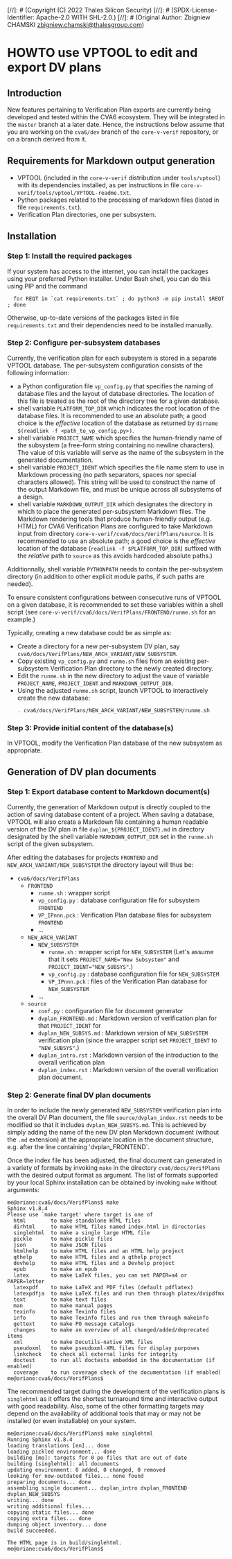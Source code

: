 [//]: # (Copyright (C) 2022 Thales Silicon Security)
[//]: # (SPDX-License-Identifier: Apache-2.0 WITH SHL-2.0.)
[//]: # (Original Author: Zbigniew CHAMSKI <zbigniew.chamski@thalesgroup.com>)

# HOWTO use VPTOOL to edit and export DV plans

## Introduction

New features pertaining to Verification Plan exports are currently being developed and tested within the CVA6 ecosystem.  They will be integrated in the `master` branch at a later date.  Hence, the instructions below assume that you are working on the `cva6/dev` branch of the `core-v-verif` repository, or on a branch derived from it.

## Requirements for Markdown output generation

* VPTOOL (included in the `core-v-verif` distribution under `tools/vptool`) with its dependencies installed, as per instructions in file `core-v-verif/tools/vptool/VPTOOL-readme.txt`.
* Python packages related to the processing of markdown files (listed in file `requirements.txt`).
* Verification Plan directories, one per subsystem.

## Installation

### Step 1: Install the required packages

If your system has access to the internet, you can install the packages using your preferred Python installer.  Under Bash shell, you can do this using PIP and the command

```
  for REQT in `cat requirements.txt` ; do python3 -m pip install $REQT ; done
```

Otherwise, up-to-date versions of the packages listed in file `requirements.txt` and their dependencies need to be installed manually.

### Step 2: Configure per-subsystem databases

Currently, the verification plan for each subsystem is stored in a separate VPTOOL database.  The per-subsystem configuration consists of the following information:

* a Python configuration file `vp_config.py` that specifies the naming of database files and the layout of database directories. The location of this file is treated as the root of the directory tree for a given database.
* shell variable `PLATFORM_TOP_DIR` which indicates the root location of the database files. It is recommended to use an absolute path; a good choice is the *effective* location of the database as returned by `dirname $(readlink -f <path_to_vp_config.py>)`.
* shell variable `PROJECT_NAME` which specifies the human-friendly name of the subsystem (a free-form string containing no newline characters).  The value of this variable will serve as the name of the subsystem in the generated documentation.
* shell variable `PROJECT_IDENT` which specifies the file name stem to use in Markdown processing (no path separators, spaces nor special characters allowed).  This string will be used to construct the name of the output Markdown file, and must be unique across all subsystems of a design.
* shell variable `MARKDOWN_OUTPUT_DIR` which designates the directory in which to place the generated per-subsystem Markdown files.  The Markdown rendering tools that produce human-friendly output (e.g. HTML) for CVA6 Verification Plans are configured to take Markdown input from directory `core-v-verif/cva6/docs/VerifPlans/source`.  It is recommended to use an absolute path; a good choice is the *effective* location of the database (`readlink -f $PLATFORM_TOP_DIR`) suffixed with the *relative* path to `source` as this avoids hardcoded absolute paths.)

Additionnally, shell variable `PYTHONPATH` needs to contain the per-subsystem directory (in addition to other explicit module paths, if such paths are needed).

To ensure consistent configurations between consecutive runs of VPTOOL on a given database, it is recommended to set these variables within a shell script (see `core-v-verif/cva6/docs/VerifPlans/FRONTEND/runme.sh` for an example.)

Typically, creating a new database could be as simple as:

* Create a directory for a new per-subsystem DV plan, say `cva6/docs/VerifPlans/NEW_ARCH_VARIANT/NEW_SUBSYSTEM`.
* Copy existing `vp_config.py` and `runme.sh` files from an existing per-subsystem Verification Plan directory to the newly created directory.
* Edit the `runme.sh` in the new directory to adjust the vaue of variable `PROJECT_NAME`, `PROJECT_IDENT` and `MARKDOWN_OUTPUT_DIR`.
* Using the adjusted `runme.sh` script, launch VPTOOL to interactively create the new database:
  ```
  . cva6/docs/VerifPlans/NEW_ARCH_VARIANT/NEW_SUBSYSTEM/runme.sh
  ```

### Step 3: Provide initial content of the database(s)

In VPTOOL, modify the Verification Plan database of the new subsystem as appropriate.

## Generation of DV plan documents

### Step 1: Export database content to Markdown document(s)

Currently, the generation of Markdown output is directly coupled to the action of saving database content of a project.  When saving a database, VPTOOL will also create a Markdown file containing a human readable version of the DV plan in file `dvplan_${PROJECT_IDENT}.md` in directory designated by the shell variable `MARKDOWN_OUTPUT_DIR` set in the `runme.sh` script of the given subsystem.

After editing the databases for projects `FRONTEND` and `NEW_ARCH_VARIANT/NEW_SUBSYSTEM` the directory layout will thus be:

* `cva6/docs/VerifPlans`
  * `FRONTEND`
    * `runme.sh` : wrapper script
    * `vp_config.py` : database configuration file for subsystem `FRONTEND`
    * `VP_IPnnn.pck` : Verification Plan database files for subsystem `FRONTEND`
    * ...
  * `NEW_ARCH_VARIANT`
    * `NEW_SUBSYSTEM` 
      * `runme.sh` : wrapper script for `NEW_SUBSYSTEM` (Let's assume that it sets `PROJECT_NAME="New Subsystem"` and `PROJECT_IDENT="NEW_SUBSYS"`.)
      * `vp_config.py` : database configuration file for `NEW_SUBSYSTEM`
      * `VP_IPnnn.pck` : files of the Verification Plan database for `NEW_SUBSYSTEM`
    * ...
  * `source`
    * `conf.py` : configuration file for document generator
    * `dvplan_FRONTEND.md` : Markdown version of verification plan for  that `PROJECT_IDENT` for 
    * `dvplan_NEW_SUBSYS.md` : Markdown version of `NEW_SUBSYSTEM` verification plan (since the wrapper script set `PROJECT_IDENT` to `"NEW_SUBSYS"`.)
    * `dvplan_intro.rst` : Markdown version of the introduction to the overall verification plan
    * `dvplan_index.rst` : Markdown version of the overall verification plan document.

### Step 2: Generate final DV plan documents

In order to include the newly generated `NEW_SUBSYSTEM` verification plan into the overall DV Plan document, the file `source/dvplan_index.rst` needs to be modified so that it includes `dvplan_NEW_SUBSYS.md`.  This is achieved by simply adding the name of the new DV plan Markdown document (without the `.md` extension) at the appropriate location in the document structure, e.g. after the line containing 'dvplan_FRONTEND`.

Once the index file has been adjusted, the final document can generated in a variety of formats by invoking `make` in the directory `cva6/docs/VerifPlans` with the desired output format as argument.  The list of formats supported by your local Sphinx installation can be obtained by invoking `make` without arguments:

```
me@ariane:cva6/docs/VerifPlans$ make
Sphinx v1.8.4
Please use `make target' where target is one of
  html        to make standalone HTML files
  dirhtml     to make HTML files named index.html in directories
  singlehtml  to make a single large HTML file
  pickle      to make pickle files
  json        to make JSON files
  htmlhelp    to make HTML files and an HTML help project
  qthelp      to make HTML files and a qthelp project
  devhelp     to make HTML files and a Devhelp project
  epub        to make an epub
  latex       to make LaTeX files, you can set PAPER=a4 or PAPER=letter
  latexpdf    to make LaTeX and PDF files (default pdflatex)
  latexpdfja  to make LaTeX files and run them through platex/dvipdfmx
  text        to make text files
  man         to make manual pages
  texinfo     to make Texinfo files
  info        to make Texinfo files and run them through makeinfo
  gettext     to make PO message catalogs
  changes     to make an overview of all changed/added/deprecated items
  xml         to make Docutils-native XML files
  pseudoxml   to make pseudoxml-XML files for display purposes
  linkcheck   to check all external links for integrity
  doctest     to run all doctests embedded in the documentation (if enabled)
  coverage    to run coverage check of the documentation (if enabled)
me@ariane:cva6/docs/VerifPlans$
```

The recommended target during the development of the verification plans is `singlehtml` as it offers the shortest turnaround time and interactive output with good readability.  Also, some of the other formatting targets may depend on the availability of additional tools that may or may not be installed (or even installable) on your system.

```
me@ariane:cva6/docs/VerifPlans$ make singlehtml
Running Sphinx v1.8.4
loading translations [en]... done
loading pickled environment... done
building [mo]: targets for 0 po files that are out of date
building [singlehtml]: all documents
updating environment: 0 added, 0 changed, 0 removed
looking for now-outdated files... none found
preparing documents... done
assembling single document... dvplan_intro dvplan_FRONTEND dvplan_NEW_SUBSYS
writing... done
writing additional files...
copying static files... done
copying extra files... done
dumping object inventory... done
build succeeded.

The HTML page is in build/singlehtml.
me@ariane:cva6/docs/VerifPlans$
```

